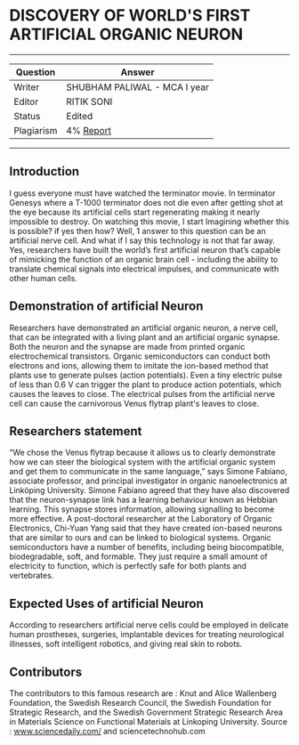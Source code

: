 # DISCOVERY OF WORLD'S FIRST ARTIFICIAL ORGANIC NEURON

---

| Question   | Answer                                                            |
| ---------- | ----------------------------------------------------------------- |
| Writer     | SHUBHAM PALIWAL - MCA I year |
| Editor     | RITIK SONI |
| Status     | Edited |
| Plagiarism | 4% [Report](https://github.com/RishPoria/Srijan-2021/blob/f6d16deca3319ea1383e2ff90ec63b868063407b/articles/plagReports/CelestialAI.pdf)|

---

## Introduction

I guess everyone must have watched the terminator movie. In terminator Genesys where a T-1000 terminator does not die even after getting shot at the eye because its artificial cells start regenerating making it nearly impossible to destroy.
On watching this movie, I start Imagining whether this is possible? if yes then how? Well, 1 answer to this question can be an artificial nerve cell.
And what if I say this technology is not that far away. Yes, researchers have built the world’s first artificial neuron that’s capable of mimicking the function of an organic brain cell - including the ability to translate chemical signals into electrical impulses, and communicate with other human cells.

## Demonstration of artificial Neuron

Researchers have demonstrated an artificial organic neuron, a nerve cell, that can be integrated with a living plant and an artificial organic synapse. Both the neuron and the synapse are made from printed organic electrochemical transistors.
Organic semiconductors can conduct both electrons and ions, allowing them to imitate the ion-based method that plants use to generate pulses (action potentials). Even a tiny electric pulse of less than 0.6 V can trigger the plant to produce action potentials, which causes the leaves to close.
The electrical pulses from the artificial nerve cell can cause the carnivorous Venus flytrap plant's leaves to close.

## Researchers statement

“We chose the Venus flytrap because it allows us to clearly demonstrate how we can steer the biological system with the artificial organic system and get them to communicate in the same language,” says Simone Fabiano, associate
professor, and principal investigator in organic nanoelectronics at Linköping University.
Simone Fabiano agreed that they have also discovered that the neuron-synapse link has a learning behaviour known as Hebbian learning. This synapse stores information, allowing signalling to become more effective.
A post-doctoral researcher at the Laboratory of Organic Electronics, Chi-Yuan Yang said that they have created ion-based neurons that are similar to ours and can be linked to biological systems. Organic semiconductors have a number of benefits, including being biocompatible, biodegradable, soft, and formable. They just require a small amount of electricity to function, which is perfectly safe for both plants and vertebrates.

## Expected Uses of artificial Neuron

According to researchers artificial nerve cells could be employed in delicate human prostheses, surgeries, implantable devices for treating neurological illnesses, soft intelligent robotics, and giving real skin to robots.

## Contributors

The contributors to this famous research are : Knut and Alice Wallenberg Foundation, the Swedish Research Council, the Swedish Foundation for Strategic Research, and the Swedish Government Strategic Research Area in Materials Science on Functional Materials at Linkoping University. 
Source : www.sciencedaily.com/ and sciencetechnohub.com
